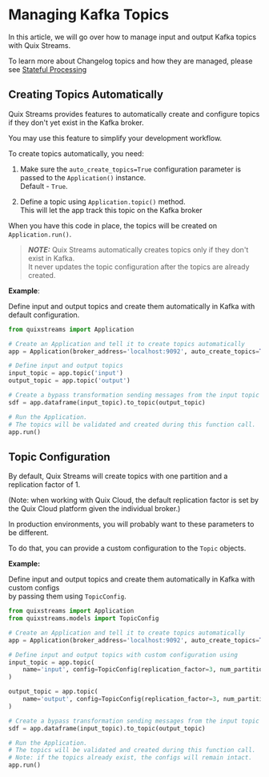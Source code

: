 # Managing Kafka Topics

In this article, we will go over how to manage input and output Kafka topics with Quix Streams.  


To learn more about Changelog topics and how they are managed, please see [Stateful Processing](stateful-processing.md#how-changelog-topics-work)


## Creating Topics Automatically 
Quix Streams provides features to automatically create and configure topics if they don't yet exist in the Kafka broker.

You may use this feature to simplify your development workflow.

To create topics automatically, you need:

1. Make sure the `auto_create_topics=True` configuration parameter is passed to the `Application()` instance.   
Default - `True`.

2. Define a topic using `Application.topic()` method.    
This will let the app track this topic on the Kafka broker

When you have this code in place, the topics will be created on `Application.run()`.

>***NOTE:*** Quix Streams automatically creates topics only if they don't exist in Kafka.   
> It never updates the topic configuration after the topics are already created.

**Example**:

Define input and output topics and create them automatically in Kafka with default configuration.

```python
from quixstreams import Application

# Create an Application and tell it to create topics automatically
app = Application(broker_address='localhost:9092', auto_create_topics=True)

# Define input and output topics
input_topic = app.topic('input')
output_topic = app.topic('output')

# Create a bypass transformation sending messages from the input topic to the output one
sdf = app.dataframe(input_topic).to_topic(output_topic)

# Run the Application. 
# The topics will be validated and created during this function call.
app.run()
```

## Topic Configuration

By default, Quix Streams will create topics with one partition and a replication factor of 1.  

(Note: when working with Quix Cloud, the default replication factor is set by the Quix Cloud platform given the individual broker.)

In production environments, you will probably want to these parameters to be different.

To do that, you can provide a custom configuration to the `Topic` objects.

**Example:**

Define input and output topics and create them automatically in Kafka with custom configs  
by passing them using `TopicConfig`. 

```python
from quixstreams import Application
from quixstreams.models import TopicConfig

# Create an Application and tell it to create topics automatically
app = Application(broker_address='localhost:9092', auto_create_topics=True)

# Define input and output topics with custom configuration using
input_topic = app.topic(
    name='input', config=TopicConfig(replication_factor=3, num_partitions=10),
)

output_topic = app.topic(
    name='output', config=TopicConfig(replication_factor=3, num_partitions=8),
)

# Create a bypass transformation sending messages from the input topic to the output one
sdf = app.dataframe(input_topic).to_topic(output_topic)

# Run the Application. 
# The topics will be validated and created during this function call.
# Note: if the topics already exist, the configs will remain intact.
app.run()
```

